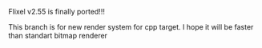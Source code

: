 Flixel v2.55 is finally ported!!!

This branch is for new render system for cpp target. I hope it will be faster than standart bitmap renderer